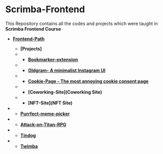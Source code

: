 # Scrimba-Frontend

This Repository contains all the codes and projects which were taught in <b>Scrimba Frontend Course<b>
- [Frontend-Path](https://scrimba.com/learn/frontend?topic=react)




  - [Projects]
  - - [Bookmarker-extension](
    Bookmarker-extension
  )
  - - [Oldgram- A minimalist Instagram UI](https://github.com/Ghat0tkach/Oldagram)
  - - [Cookie-Page - The most annoying cookie consent page](https://github.com/Ghat0tkach/Scrimba-Frontend/tree/main/Cookiepage) 
  - - [Coworking-Site](Coworking Site)
   - - [NFT-Site](NFT Site)
 - - [Purrfect-meme-picker](Purrfect-meme-picker)
  - - [Attack-on-Titan-RPG](RPG)
  - - [Tindog](Tindog)
  - - [Twimba](Twimba-Tweeter-Tweet-Clone)
